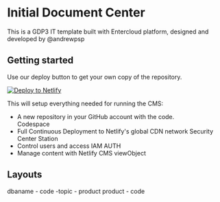 # Initial Document Center

This is a GDP3 IT template built with Entercloud platform, designed and developed by @andrewpsp

## Getting started

Use our deploy button to get your own copy of the repository. 

[![Deploy to Netlify](https://www.netlify.com/img/deploy/button.svg)](https://app.netlify.com/start/deploy?repository=https://github.com/netlify-templates/one-click-hugo-cms&stack=cms)

This will setup everything needed for running the CMS:

* A new repository in your GitHub account with the code.  
  Codespace
* Full Continuous Deployment to Netlify's global CDN network
  Security Center Station 
* Control users and access
IAM AUTH
* Manage content with Netlify CMS
viewObject




## Layouts
dbaname - code -topic - product 
product - code
